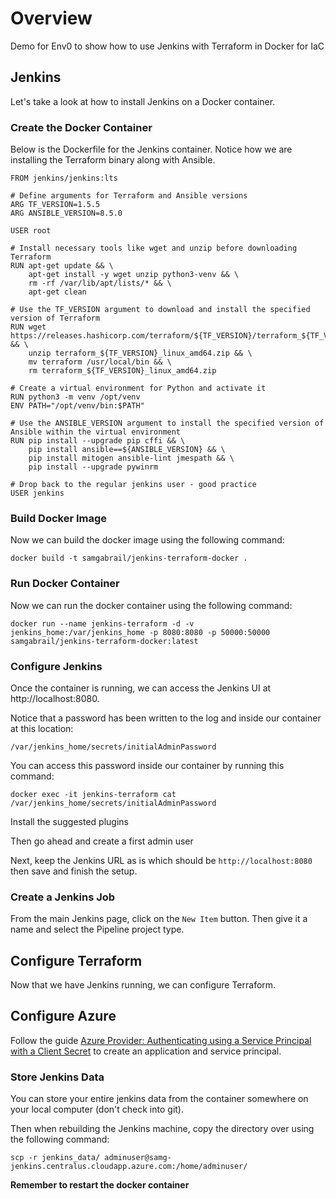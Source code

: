 # Overview

Demo for Env0 to show how to use Jenkins with Terraform in Docker for IaC

## Jenkins

Let's take a look at how to install Jenkins on a Docker container.

### Create the Docker Container

Below is the Dockerfile for the Jenkins container. Notice how we are installing the Terraform binary along with Ansible.

```shell
FROM jenkins/jenkins:lts

# Define arguments for Terraform and Ansible versions
ARG TF_VERSION=1.5.5
ARG ANSIBLE_VERSION=8.5.0

USER root

# Install necessary tools like wget and unzip before downloading Terraform
RUN apt-get update && \
    apt-get install -y wget unzip python3-venv && \
    rm -rf /var/lib/apt/lists/* && \
    apt-get clean

# Use the TF_VERSION argument to download and install the specified version of Terraform
RUN wget https://releases.hashicorp.com/terraform/${TF_VERSION}/terraform_${TF_VERSION}_linux_amd64.zip && \
    unzip terraform_${TF_VERSION}_linux_amd64.zip && \
    mv terraform /usr/local/bin && \
    rm terraform_${TF_VERSION}_linux_amd64.zip

# Create a virtual environment for Python and activate it
RUN python3 -m venv /opt/venv
ENV PATH="/opt/venv/bin:$PATH"

# Use the ANSIBLE_VERSION argument to install the specified version of Ansible within the virtual environment
RUN pip install --upgrade pip cffi && \
    pip install ansible==${ANSIBLE_VERSION} && \
    pip install mitogen ansible-lint jmespath && \
    pip install --upgrade pywinrm

# Drop back to the regular jenkins user - good practice
USER jenkins
```

### Build Docker Image

Now we can build the docker image using the following command:

```shell
docker build -t samgabrail/jenkins-terraform-docker .
```

### Run Docker Container

Now we can run the docker container using the following command:

```shell
docker run --name jenkins-terraform -d -v jenkins_home:/var/jenkins_home -p 8080:8080 -p 50000:50000 samgabrail/jenkins-terraform-docker:latest
```

### Configure Jenkins

Once the container is running, we can access the Jenkins UI at http://localhost:8080.

Notice that a password has been written to the log and inside our container at this location:

`/var/jenkins_home/secrets/initialAdminPassword`

You can access this password inside our container by running this command:

```shell
docker exec -it jenkins-terraform cat /var/jenkins_home/secrets/initialAdminPassword
```

Install the suggested plugins

Then go ahead and create a first admin user

Next, keep the Jenkins URL as is which should be `http://localhost:8080` then save and finish the setup.

### Create a Jenkins Job

From the main Jenkins page, click on the `New Item` button. Then give it a name and select the Pipeline project type.

## Configure Terraform

Now that we have Jenkins running, we can configure Terraform.


## Configure Azure

Follow the guide [Azure Provider: Authenticating using a Service Principal with a Client Secret](https://registry.terraform.io/providers/hashicorp/azurerm/latest/docs/guides/service_principal_client_secret#creating-a-service-principal-in-the-azure-portal) to create an application and service principal.


### Store Jenkins Data

You can store your entire jenkins data from the container somewhere on your local computer (don't check into git).

Then when rebuilding the Jenkins machine, copy the directory over using the following command:

```shell
scp -r jenkins_data/ adminuser@samg-jenkins.centralus.cloudapp.azure.com:/home/adminuser/
```

**Remember to restart the docker container**
